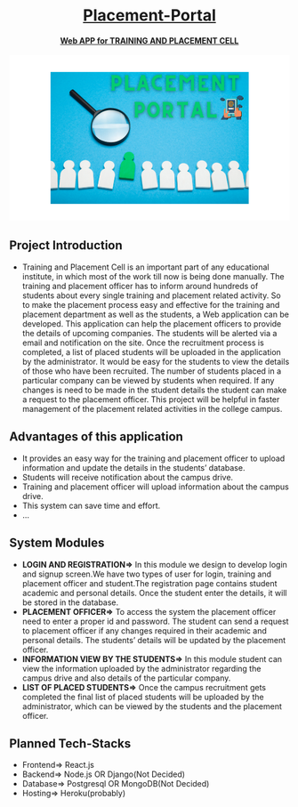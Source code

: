 <h1 align="center"> <ins>Placement-Portal</ins> </h1>
<h4 align="center"> <ins>Web APP for TRAINING AND PLACEMENT CELL</ins> </h4>

<p align="center">
<a>
    <img src="./main.png"/>
</a>
</p>

<h2> Project Introduction </h2>

* Training  and  Placement  Cell  is  an  important  part  of  any  educational  institute,  in which most of the work till now is being done manually. The training and placement officer has to inform around hundreds of students about every single training and placement related activity. So to make the placement process easy and effective for the training and placement department as well as the students, a Web application can be developed. This application can  help  the  placement  officers  to  provide  the  details  of  upcoming  companies. The  students will be alerted  via a  email and notification on the site. Once  the  recruitment process  is  completed, a  list of placed students  will  be  uploaded  in  the  application  by  the  administrator.  It  would  be  easy  for  the students to view the details of those who have been recruited. The number of students placed in a particular company can be viewed by students when required. If any changes is need to be  made  in  the  student  details  the  student  can  make  a  request to the  placement officer. This project will be helpful in faster management of the placement related activities in the college campus.

<h2> Advantages of this application </h2>

* It  provides  an  easy  way  for  the  training  and  placement  officer  to  upload information and update the details in the students’ database.
* Students will receive notification about the campus drive.
* Training  and  placement  officer  will  upload  information  about  the  campus drive.
* This system can save time and effort.
* ...

<h2> System Modules </h2>

*  **LOGIN AND REGISTRATION=>** In this module we design to develop login and signup screen.We have two types of user for login, training and placement officer and student.The registration page  contains student  academic  and  personal  details.  Once  the  student  enter  the details, it will be stored in the database.
* **PLACEMENT OFFICER=>**  To access  the  system  the  placement  officer  need  to  enter  a  proper  id and  password. The  student  can  send  a  request  to  placement  officer  if  any  changes required  in  their  academic  and  personal  details. The  students’ details will be updated by the placement officer.
* **INFORMATION VIEW BY THE STUDENTS=>** In this  module  student  can  view  the  information  uploaded  by  the administrator regarding the campus drive and also details of the particular company.
*  **LIST OF PLACED STUDENTS=>** Once  the  campus  recruitment  gets  completed  the  final  list  of  placed students will  be  uploaded  by  the  administrator,  which  can  be  viewed  by  the  students  and  the placement officer.

<h2> Planned Tech-Stacks </h2>

* Frontend=> React.js
* Backend=> Node.js OR Django(Not Decided)
* Database=> Postgresql OR MongoDB(Not Decided)
* Hosting=> Heroku(probably)
